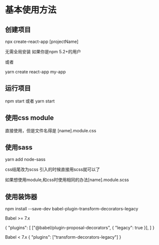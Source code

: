 # 基本使用方法

## 创建项目

npx create-react-app [projectName]

无需全局安装 如果你是npm 5.2+的用户

或者

yarn create react-app my-app

## 运行项目

npm start 或者 yarn start

## 使用css module

直接使用，但是文件名得是 [name].module.css

## 使用sass

yarn add node-sass

css结尾改为scss 引入的时候直接用scss就可以了

如果想使用module,和css时使用相同的办法[name].module.scss

## 使用装饰器

npm install --save-dev babel-plugin-transform-decorators-legacy

Babel >= 7.x

{
  "plugins": [
    ["@babel/plugin-proposal-decorators", { "legacy": true }],
  ]
}

Babel < 7.x
{
    "plugins": ["transform-decorators-legacy"]
}

